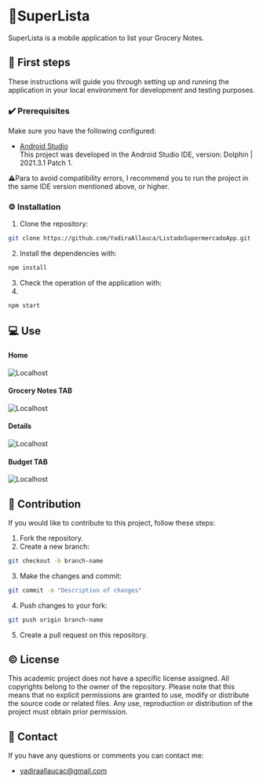 # 🛒SuperLista

SuperLista is a mobile application to list your Grocery Notes.
## 👣 First steps

These instructions will guide you through setting up and running the application in your local environment for development and testing purposes.

### ✔️ Prerequisites

Make sure you have the following configured:

- [Android Studio](https://developer.android.com/studio?hl=es-419)<br>
 This project was developed in the Android Studio IDE, version: Dolphin | 2021.3.1 Patch 1.

⚠️Para to avoid compatibility errors, I recommend you to run the project in the same IDE version mentioned above, or higher.

### ⚙️ Installation

1. Clone the repository:

```bash
git clone https://github.com/YadiraAllauca/ListadoSupermercadoApp.git
```

2. Install the dependencies with:

```bash
npm install
```
3. Check the operation of the application with:
4. 
```bash
npm start
```

## 💻 Use

#### Home
![Localhost](https://cdn.glitch.global/67cd472b-72c6-4b72-8f91-3c3387cbf446/a2a74767-ee60-46bb-801b-fe6dd3dea7d7.image.png?v=1701810103306)
#### Grocery Notes TAB
![Localhost](https://cdn.glitch.global/67cd472b-72c6-4b72-8f91-3c3387cbf446/a797a96a-75d0-4525-b0b0-cccb7ac4d01e.image.png?v=1701810114589)
#### Details
![Localhost](https://cdn.glitch.global/67cd472b-72c6-4b72-8f91-3c3387cbf446/ba07fde4-1454-4ec5-896f-1d865a596271.image.png?v=1701810125099)
#### Budget TAB
![Localhost](https://cdn.glitch.global/67cd472b-72c6-4b72-8f91-3c3387cbf446/9b21e591-8401-468a-817a-32119c7c037d.image.png?v=1701810319440)


## 🤝 Contribution
If you would like to contribute to this project, follow these steps:

1. Fork the repository.
2. Create a new branch:
```bash
git checkout -b branch-name
```
3. Make the changes and commit:
```bash
git commit -m "Description of changes"
```
4. Push changes to your fork:
```bash
git push origin branch-name
```
5. Create a pull request on this repository.

## ©️ License
This academic project does not have a specific license assigned. All copyrights belong to the owner of the repository. Please note that this means that no explicit permissions are granted to use, modify or distribute the source code or related files. Any use, reproduction or distribution of the project must obtain prior permission.

## 📧 Contact

If you have any questions or comments you can contact me:

* yadiraallaucac@gmail.com

